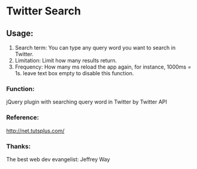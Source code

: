 # Twitter Search

## Usage: 
1. Search term: You can type any query word you want to search in Twitter.
2. Limitation: Limit how many results return.
3. Frequency: How many ms reload the app again, for instance, 1000ms = 1s.
                  leave text box empty to disable this function.

### Function: 
jQuery plugin with searching query word in Twitter by Twitter API 

### Reference: 
http://net.tutsplus.com/

### Thanks: 
The best web dev evangelist: Jeffrey Way